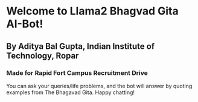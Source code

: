 # Welcome to Llama2 Bhagvad Gita AI-Bot!

## By Aditya Bal Gupta, Indian Institute of Technology, Ropar
### Made for Rapid Fort Campus Recruitment Drive 

You can ask your queries/life problems, and the bot will answer by quoting examples from The Bhagavad Gita.
Happy chatting!

